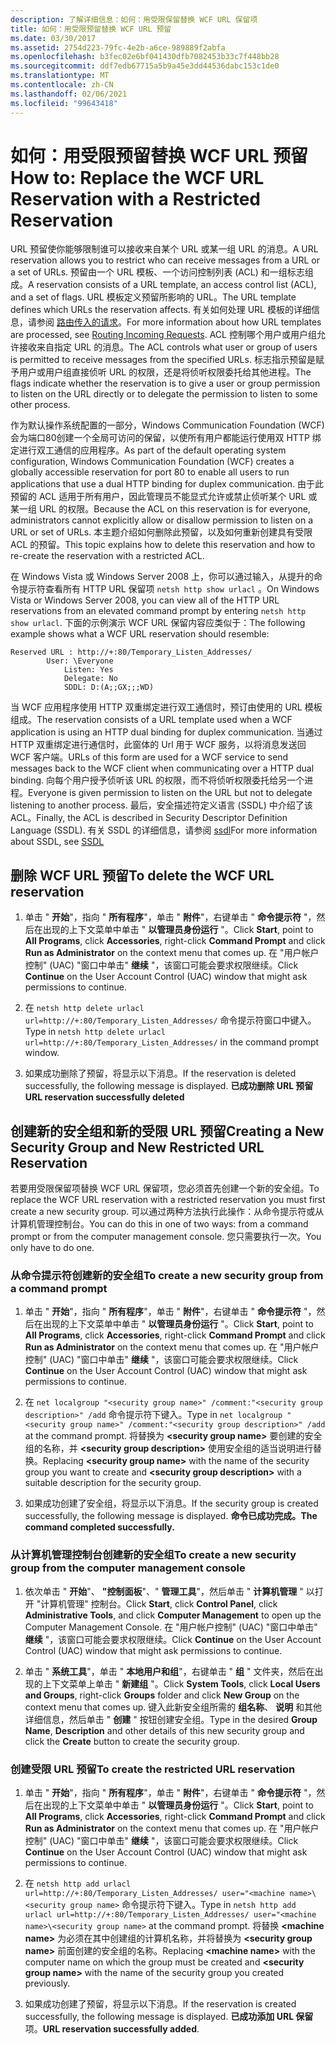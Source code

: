 ```yaml
---
description: 了解详细信息：如何：用受限保留替换 WCF URL 保留项
title: 如何：用受限预留替换 WCF URL 预留
ms.date: 03/30/2017
ms.assetid: 2754d223-79fc-4e2b-a6ce-989889f2abfa
ms.openlocfilehash: b3fec02e6bf041430dfb7082453b33c7f448bb28
ms.sourcegitcommit: ddf7edb67715a5b9a45e3dd44536dabc153c1de0
ms.translationtype: MT
ms.contentlocale: zh-CN
ms.lasthandoff: 02/06/2021
ms.locfileid: "99643418"
---
```

# <a name="how-to-replace-the-wcf-url-reservation-with-a-restricted-reservation"></a><span data-ttu-id="3bb85-103">如何：用受限预留替换 WCF URL 预留</span><span class="sxs-lookup"><span data-stu-id="3bb85-103">How to: Replace the WCF URL Reservation with a Restricted Reservation</span></span>

<span data-ttu-id="3bb85-104">URL 预留使你能够限制谁可以接收来自某个 URL 或某一组 URL 的消息。</span><span class="sxs-lookup"><span data-stu-id="3bb85-104">A URL reservation allows you to restrict who can receive messages from a URL or a set of URLs.</span></span> <span data-ttu-id="3bb85-105">预留由一个 URL 模板、一个访问控制列表 (ACL) 和一组标志组成。</span><span class="sxs-lookup"><span data-stu-id="3bb85-105">A reservation consists of a URL template, an access control list (ACL), and a set of flags.</span></span> <span data-ttu-id="3bb85-106">URL 模板定义预留所影响的 URL。</span><span class="sxs-lookup"><span data-stu-id="3bb85-106">The URL template defines which URLs the reservation affects.</span></span> <span data-ttu-id="3bb85-107">有关如何处理 URL 模板的详细信息，请参阅 [路由传入的请求](/windows/win32/http/routing-incoming-requests)。</span><span class="sxs-lookup"><span data-stu-id="3bb85-107">For more information about how URL templates are processed, see [Routing Incoming Requests](/windows/win32/http/routing-incoming-requests).</span></span> <span data-ttu-id="3bb85-108">ACL 控制哪个用户或用户组允许接收来自指定 URL 的消息。</span><span class="sxs-lookup"><span data-stu-id="3bb85-108">The ACL controls what user or group of users is permitted to receive messages from the specified URLs.</span></span> <span data-ttu-id="3bb85-109">标志指示预留是赋予用户或用户组直接侦听 URL 的权限，还是将侦听权限委托给其他进程。</span><span class="sxs-lookup"><span data-stu-id="3bb85-109">The flags indicate whether the reservation is to give a user or group permission to listen on the URL directly or to delegate the permission to listen to some other process.</span></span>  
  
 <span data-ttu-id="3bb85-110">作为默认操作系统配置的一部分，Windows Communication Foundation (WCF) 会为端口80创建一个全局可访问的保留，以使所有用户都能运行使用双 HTTP 绑定进行双工通信的应用程序。</span><span class="sxs-lookup"><span data-stu-id="3bb85-110">As part of the default operating system configuration, Windows Communication Foundation (WCF) creates a globally accessible reservation for port 80 to enable all users to run applications that use a dual HTTP binding for duplex communication.</span></span> <span data-ttu-id="3bb85-111">由于此预留的 ACL 适用于所有用户，因此管理员不能显式允许或禁止侦听某个 URL 或某一组 URL 的权限。</span><span class="sxs-lookup"><span data-stu-id="3bb85-111">Because the ACL on this reservation is for everyone, administrators cannot explicitly allow or disallow permission to listen on a URL or set of URLs.</span></span> <span data-ttu-id="3bb85-112">本主题介绍如何删除此预留，以及如何重新创建具有受限 ACL 的预留。</span><span class="sxs-lookup"><span data-stu-id="3bb85-112">This topic explains how to delete this reservation and how to re-create the reservation with a restricted ACL.</span></span>  
  
<span data-ttu-id="3bb85-113">在 Windows Vista 或 Windows Server 2008 上，你可以通过输入，从提升的命令提示符查看所有 HTTP URL 保留项 `netsh http show urlacl` 。</span><span class="sxs-lookup"><span data-stu-id="3bb85-113">On Windows Vista or Windows Server 2008, you can view all of the HTTP URL reservations from an elevated command prompt by entering `netsh http show urlacl`.</span></span> <span data-ttu-id="3bb85-114">下面的示例演示 WCF URL 保留内容应类似于：</span><span class="sxs-lookup"><span data-stu-id="3bb85-114">The following example shows what a WCF URL reservation should resemble:</span></span>

```output
Reserved URL : http://+:80/Temporary_Listen_Addresses/  
        User: \Everyone  
            Listen: Yes  
            Delegate: No  
            SDDL: D:(A;;GX;;;WD)  
```

 <span data-ttu-id="3bb85-115">当 WCF 应用程序使用 HTTP 双重绑定进行双工通信时，预订由使用的 URL 模板组成。</span><span class="sxs-lookup"><span data-stu-id="3bb85-115">The reservation consists of a URL template used when a WCF application is using an HTTP dual binding for duplex communication.</span></span> <span data-ttu-id="3bb85-116">当通过 HTTP 双重绑定进行通信时，此窗体的 Url 用于 WCF 服务，以将消息发送回 WCF 客户端。</span><span class="sxs-lookup"><span data-stu-id="3bb85-116">URLs of this form are used for a WCF service to send messages back to the WCF client when communicating over a HTTP dual binding.</span></span> <span data-ttu-id="3bb85-117">向每个用户授予侦听该 URL 的权限，而不将侦听权限委托给另一个进程。</span><span class="sxs-lookup"><span data-stu-id="3bb85-117">Everyone is given permission to listen on the URL but not to delegate listening to another process.</span></span> <span data-ttu-id="3bb85-118">最后，安全描述符定义语言 (SSDL) 中介绍了该 ACL。</span><span class="sxs-lookup"><span data-stu-id="3bb85-118">Finally, the ACL is described in Security Descriptor Definition Language (SSDL).</span></span> <span data-ttu-id="3bb85-119">有关 SSDL 的详细信息，请参阅 [ssdl](/windows/win32/secauthz/security-descriptor-definition-language)</span><span class="sxs-lookup"><span data-stu-id="3bb85-119">For more information about SSDL, see [SSDL](/windows/win32/secauthz/security-descriptor-definition-language)</span></span>  
  
## <a name="to-delete-the-wcf-url-reservation"></a><span data-ttu-id="3bb85-120">删除 WCF URL 预留</span><span class="sxs-lookup"><span data-stu-id="3bb85-120">To delete the WCF URL reservation</span></span>  
  
1. <span data-ttu-id="3bb85-121">单击 " **开始**"，指向 " **所有程序**"，单击 " **附件**"，右键单击 " **命令提示符** "，然后在出现的上下文菜单中单击 " **以管理员身份运行** "。</span><span class="sxs-lookup"><span data-stu-id="3bb85-121">Click **Start**, point to **All Programs**, click **Accessories**, right-click **Command Prompt** and click **Run as Administrator** on the context menu that comes up.</span></span> <span data-ttu-id="3bb85-122">在 "用户帐户控制" (UAC) "窗口中单击" **继续** "，该窗口可能会要求权限继续。</span><span class="sxs-lookup"><span data-stu-id="3bb85-122">Click **Continue** on the User Account Control (UAC) window that might ask permissions to continue.</span></span>  
  
2. <span data-ttu-id="3bb85-123">在 `netsh http delete urlacl url=http://+:80/Temporary_Listen_Addresses/` 命令提示符窗口中键入。</span><span class="sxs-lookup"><span data-stu-id="3bb85-123">Type in `netsh http delete urlacl url=http://+:80/Temporary_Listen_Addresses/` in the command prompt window.</span></span>  
  
3. <span data-ttu-id="3bb85-124">如果成功删除了预留，将显示以下消息。</span><span class="sxs-lookup"><span data-stu-id="3bb85-124">If the reservation is deleted successfully, the following message is displayed.</span></span> <span data-ttu-id="3bb85-125">**已成功删除 URL 预留**</span><span class="sxs-lookup"><span data-stu-id="3bb85-125">**URL reservation successfully deleted**</span></span>  
  
## <a name="creating-a-new-security-group-and-new-restricted-url-reservation"></a><span data-ttu-id="3bb85-126">创建新的安全组和新的受限 URL 预留</span><span class="sxs-lookup"><span data-stu-id="3bb85-126">Creating a New Security Group and New Restricted URL Reservation</span></span>  

 <span data-ttu-id="3bb85-127">若要用受限保留项替换 WCF URL 保留项，您必须首先创建一个新的安全组。</span><span class="sxs-lookup"><span data-stu-id="3bb85-127">To replace the WCF URL reservation with a restricted reservation you must first create a new security group.</span></span> <span data-ttu-id="3bb85-128">可以通过两种方法执行此操作：从命令提示符或从计算机管理控制台。</span><span class="sxs-lookup"><span data-stu-id="3bb85-128">You can do this in one of two ways: from a command prompt or from the computer management console.</span></span> <span data-ttu-id="3bb85-129">您只需要执行一次。</span><span class="sxs-lookup"><span data-stu-id="3bb85-129">You only have to do one.</span></span>  
  
### <a name="to-create-a-new-security-group-from-a-command-prompt"></a><span data-ttu-id="3bb85-130">从命令提示符创建新的安全组</span><span class="sxs-lookup"><span data-stu-id="3bb85-130">To create a new security group from a command prompt</span></span>  
  
1. <span data-ttu-id="3bb85-131">单击 " **开始**"，指向 " **所有程序**"，单击 " **附件**"，右键单击 " **命令提示符** "，然后在出现的上下文菜单中单击 " **以管理员身份运行** "。</span><span class="sxs-lookup"><span data-stu-id="3bb85-131">Click **Start**, point to **All Programs**, click **Accessories**, right-click **Command Prompt** and click **Run as Administrator** on the context menu that comes up.</span></span> <span data-ttu-id="3bb85-132">在 "用户帐户控制" (UAC) "窗口中单击" **继续** "，该窗口可能会要求权限继续。</span><span class="sxs-lookup"><span data-stu-id="3bb85-132">Click **Continue** on the User Account Control (UAC) window that might ask permissions to continue.</span></span>  
  
2. <span data-ttu-id="3bb85-133">在 `net localgroup "<security group name>" /comment:"<security group description>" /add` 命令提示符下键入。</span><span class="sxs-lookup"><span data-stu-id="3bb85-133">Type in `net localgroup "<security group name>" /comment:"<security group description>" /add` at the command prompt.</span></span> <span data-ttu-id="3bb85-134">将替换为 **\<security group name>** 要创建的安全组的名称，并 **\<security group description>** 使用安全组的适当说明进行替换。</span><span class="sxs-lookup"><span data-stu-id="3bb85-134">Replacing **\<security group name>** with the name of the security group you want to create and **\<security group description>** with a suitable description for the security group.</span></span>  
  
3. <span data-ttu-id="3bb85-135">如果成功创建了安全组，将显示以下消息。</span><span class="sxs-lookup"><span data-stu-id="3bb85-135">If the security group is created successfully, the following message is displayed.</span></span> <span data-ttu-id="3bb85-136">**命令已成功完成。**</span><span class="sxs-lookup"><span data-stu-id="3bb85-136">**The command completed successfully.**</span></span>  
  
### <a name="to-create-a-new-security-group-from-the-computer-management-console"></a><span data-ttu-id="3bb85-137">从计算机管理控制台创建新的安全组</span><span class="sxs-lookup"><span data-stu-id="3bb85-137">To create a new security group from the computer management console</span></span>  
  
1. <span data-ttu-id="3bb85-138">依次单击 " **开始**"、 **"控制面板**"、" **管理工具**"，然后单击 " **计算机管理** " 以打开 "计算机管理" 控制台。</span><span class="sxs-lookup"><span data-stu-id="3bb85-138">Click **Start**, click **Control Panel**, click **Administrative Tools**, and click **Computer Management** to open up the Computer Management Console.</span></span> <span data-ttu-id="3bb85-139">在 "用户帐户控制" (UAC) "窗口中单击" **继续** "，该窗口可能会要求权限继续。</span><span class="sxs-lookup"><span data-stu-id="3bb85-139">Click **Continue** on the User Account Control (UAC) window that might ask permissions to continue.</span></span>  
  
2. <span data-ttu-id="3bb85-140">单击 " **系统工具**"，单击 " **本地用户和组**"，右键单击 " **组** " 文件夹，然后在出现的上下文菜单上单击 " **新建组** "。</span><span class="sxs-lookup"><span data-stu-id="3bb85-140">Click **System Tools**, click **Local Users and Groups**, right-click **Groups** folder and click **New Group** on the context menu that comes up.</span></span> <span data-ttu-id="3bb85-141">键入此新安全组所需的 **组名称**、 **说明** 和其他详细信息，然后单击 " **创建** " 按钮创建安全组。</span><span class="sxs-lookup"><span data-stu-id="3bb85-141">Type in the desired **Group Name**, **Description** and other details of this new security group and click the **Create** button to create the security group.</span></span>  
  
### <a name="to-create-the-restricted-url-reservation"></a><span data-ttu-id="3bb85-142">创建受限 URL 预留</span><span class="sxs-lookup"><span data-stu-id="3bb85-142">To create the restricted URL reservation</span></span>  
  
1. <span data-ttu-id="3bb85-143">单击 " **开始**"，指向 " **所有程序**"，单击 " **附件**"，右键单击 " **命令提示符** "，然后在出现的上下文菜单中单击 " **以管理员身份运行** "。</span><span class="sxs-lookup"><span data-stu-id="3bb85-143">Click **Start**, point to **All Programs**, click **Accessories**, right-click **Command Prompt** and click **Run as Administrator** on the context menu that comes up.</span></span> <span data-ttu-id="3bb85-144">在 "用户帐户控制" (UAC) "窗口中单击" **继续** "，该窗口可能会要求权限继续。</span><span class="sxs-lookup"><span data-stu-id="3bb85-144">Click **Continue** on the User Account Control (UAC) window that might ask permissions to continue.</span></span>  
  
2. <span data-ttu-id="3bb85-145">在 `netsh http add urlacl url=http://+:80/Temporary_Listen_Addresses/ user="<machine name>\<security group name>` 命令提示符下键入。</span><span class="sxs-lookup"><span data-stu-id="3bb85-145">Type in `netsh http add urlacl url=http://+:80/Temporary_Listen_Addresses/ user="<machine name>\<security group name>` at the command prompt.</span></span> <span data-ttu-id="3bb85-146">将替换 **\<machine name>** 为必须在其中创建组的计算机名称，并将替换为 **\<security group name>** 前面创建的安全组的名称。</span><span class="sxs-lookup"><span data-stu-id="3bb85-146">Replacing **\<machine name>** with the computer name on which the group must be created and **\<security group name>** with the name of the security group you created previously.</span></span>  
  
3. <span data-ttu-id="3bb85-147">如果成功创建了预留，将显示以下消息。</span><span class="sxs-lookup"><span data-stu-id="3bb85-147">If the reservation is created successfully, the following message is displayed.</span></span> <span data-ttu-id="3bb85-148">**已成功添加 URL 保留** 项。</span><span class="sxs-lookup"><span data-stu-id="3bb85-148">**URL reservation successfully added**.</span></span>
